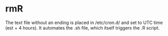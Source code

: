 # rmR
The text file without an ending is placed in /etc/cron.d/ and set to UTC time (est + 4 hours). It automates the .sh file, which itself triggers the .R script. 
